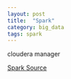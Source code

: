 ```yaml
---
layout: post
title:  "Spark"
category: big_data
tags: spark
---
```



cloudera manager

[Spark Source][spark_source]

[spark_source]: http://www.cnblogs.com/fxjwind/p/3489107.html